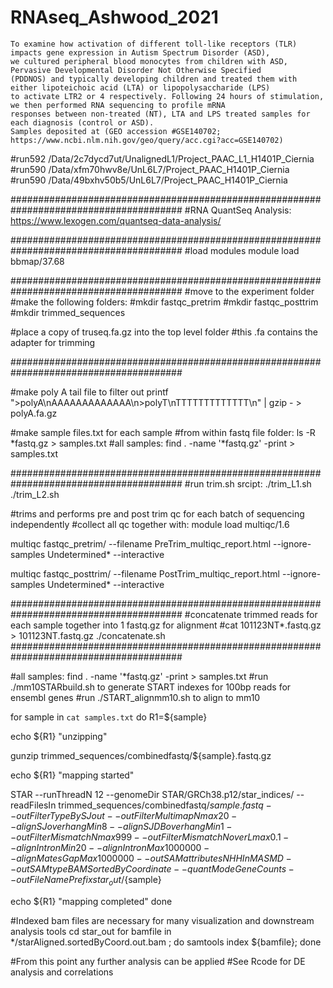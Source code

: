 # RNAseq_Ashwood_2021
```
To examine how activation of different toll-like receptors (TLR) impacts gene expression in Autism Spectrum Disorder (ASD), 
we cultured peripheral blood monocytes from children with ASD, Pervasive Developmental Disorder Not Otherwise Specified 
(PDDNOS) and typically developing children and treated them with either lipoteichoic acid (LTA) or lipopolysaccharide (LPS)
to activate LTR2 or 4 respectively. Following 24 hours of stimulation, we then performed RNA sequencing to profile mRNA 
responses between non-treated (NT), LTA and LPS treated samples for each diagnosis (control or ASD).
Samples deposited at (GEO accession #GSE140702; https://www.ncbi.nlm.nih.gov/geo/query/acc.cgi?acc=GSE140702)

```

#run592 /Data/2c7dycd7ut/UnalignedL1/Project_PAAC_L1_H1401P_Ciernia
#run590 /Data/xfm70hwv8e/UnL6L7/Project_PAAC_H1401P_Ciernia
#run590 /Data/49bxhv50b5/UnL6L7/Project_PAAC_H1401P_Ciernia


#######################################################################################
#RNA QuantSeq Analysis: https://www.lexogen.com/quantseq-data-analysis/

#######################################################################################
#load modules
module load bbmap/37.68 

#######################################################################################
#move to the experiment folder
#make the following folders:
#mkdir fastqc_pretrim
#mkdir fastqc_posttrim
#mkdir trimmed_sequences

#place a copy of truseq.fa.gz into the top level folder
#this .fa contains the adapter for trimming

#######################################################################################

#make poly A tail file to filter out 
printf ">polyA\nAAAAAAAAAAAAA\n>polyT\nTTTTTTTTTTTTT\n" | gzip - >  polyA.fa.gz

#make sample files.txt for each sample
#from within fastq file folder: ls -R *fastq.gz > samples.txt
#all samples: find . -name '*fastq.gz' -print > samples.txt

#######################################################################################
#run trim.sh srcipt:
./trim_L1.sh
./trim_L2.sh

#trims and performs pre and post trim qc for each batch of sequencing independently
#collect all qc together with:
module load multiqc/1.6

multiqc fastqc_pretrim/ --filename PreTrim_multiqc_report.html --ignore-samples Undetermined* --interactive

multiqc fastqc_posttrim/ --filename PostTrim_multiqc_report.html --ignore-samples Undetermined* --interactive

#######################################################################################
#concatenate trimmed reads for each sample together into 1 fastq.gz for alignment
#cat 101123NT*.fastq.gz > 101123NT.fastq.gz
./concatenate.sh 
#######################################################################################

#all samples: find . -name '*fastq.gz' -print > samples.txt
#run ./mm10STARbuild.sh to generate START indexes for 100bp reads for ensembl genes
#run ./START_alignmm10.sh to align to mm10

for sample in `cat samples.txt`
do
R1=${sample}

echo ${R1} "unzipping"

gunzip trimmed_sequences/combinedfastq/${sample}.fastq.gz

echo ${R1} "mapping started"

STAR --runThreadN 12 --genomeDir STAR/GRCh38.p12/star_indices/ --readFilesIn  trimmed_sequences/combinedfastq/${sample}.fastq --outFilterType BySJout --outFilterMultimapNmax 20 --alignSJoverhangMin 8 --alignSJDBoverhangMin 1 --outFilterMismatchNmax 999 --outFilterMismatchNoverLmax 0.1 --alignIntronMin 20 --alignIntronMax 1000000 --alignMatesGapMax 1000000 --outSAMattributes NH HI nM AS MD --outSAMtype BAM SortedByCoordinate --quantMode GeneCounts --outFileNamePrefix star_out/${sample} 


echo ${R1} "mapping completed"
done

#Indexed bam files are necessary for many visualization and downstream analysis tools
cd star_out
for bamfile in */starAligned.sortedByCoord.out.bam ; do samtools index ${bamfile}; done

#From this point any further analysis can be applied
#See Rcode for DE analysis and correlations
